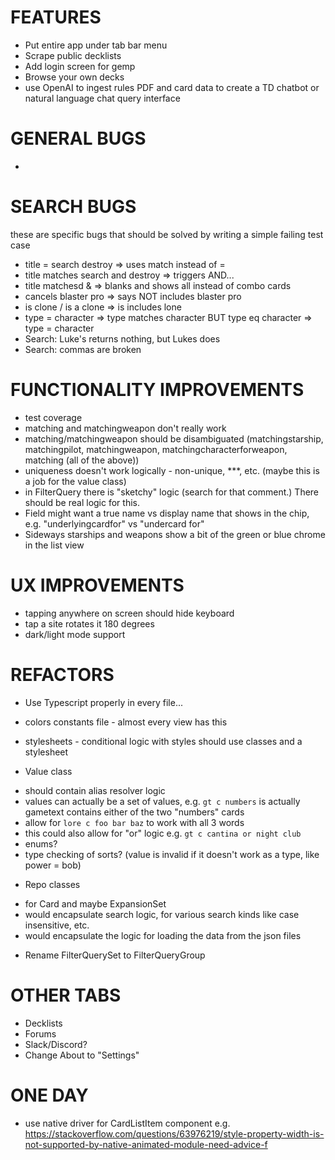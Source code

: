 FEATURES
========
* Put entire app under tab bar menu
* Scrape public decklists
* Add login screen for gemp
* Browse your own decks
* use OpenAI to ingest rules PDF and card data to create a TD chatbot or natural language chat query interface


GENERAL BUGS
====
*

SEARCH BUGS
=============
these are specific bugs that should be solved by writing a simple failing test case
* title = search destroy => uses match instead of =
* title matches search and destroy => triggers AND...
* title matchesd & => blanks and shows all instead of combo cards
* cancels blaster pro => says NOT includes blaster pro
* is clone / is a clone => is includes lone
* type = character => type matches character BUT type eq character => type = character
* Search: Luke's returns nothing, but Lukes does
* Search: commas are broken


FUNCTIONALITY IMPROVEMENTS
==========================
* test coverage
* matching and matchingweapon don't really work
* matching/matchingweapon should be disambiguated (matchingstarship, matchingpilot, matchingweapon, matchingcharacterforweapon, matching (all of the above))
* uniqueness doesn't work logically - non-unique, ***, etc. (maybe this is a job for the value class)
* in FilterQuery there is "sketchy" logic (search for that comment.) There should be real logic for this.
* Field might want a true name vs display name that shows in the chip, e.g. "underlyingcardfor" vs "undercard for"
* Sideways starships and weapons show a bit of the green or blue chrome in the list view


UX IMPROVEMENTS
===============
* tapping anywhere on screen should hide keyboard
* tap a site rotates it 180 degrees
* dark/light mode support


REFACTORS
=========
* Use Typescript properly in every file...
* colors constants file - almost every view has this
* stylesheets - conditional logic with styles should use classes and a stylesheet

* Value class
 - should contain alias resolver logic
 - values can actually be a set of values, e.g. `gt c numbers` is actually gametext contains either of the two "numbers" cards
 - allow for `lore c foo bar baz` to work with all 3 words
 - this could also allow for "or" logic e.g. `gt c cantina or night club`
 - enums?
 - type checking of sorts? (value is invalid if it doesn't work as a type, like power = bob)

* Repo classes
 - for Card and maybe ExpansionSet
 - would encapsulate search logic, for various search kinds like case insensitive, etc.
 - would encapsulate the logic for loading the data from the json files

* Rename FilterQuerySet to FilterQueryGroup


OTHER TABS
==========
* Decklists
* Forums
* Slack/Discord?
* Change About to "Settings"


ONE DAY
=======
* use native driver for CardListItem component e.g. https://stackoverflow.com/questions/63976219/style-property-width-is-not-supported-by-native-animated-module-need-advice-f
